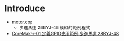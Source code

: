 Introduce
=========
- [motor.cpp](./motor.cpp)
    * 步進馬達 28BYJ-48 模組的範例程式
- [CoreMaker-01 定義GPIO使用範例:步進馬達 28BYJ-48](../../CoreMaker-01%20%20定義GPIO使用範例步進馬達.pdf)
